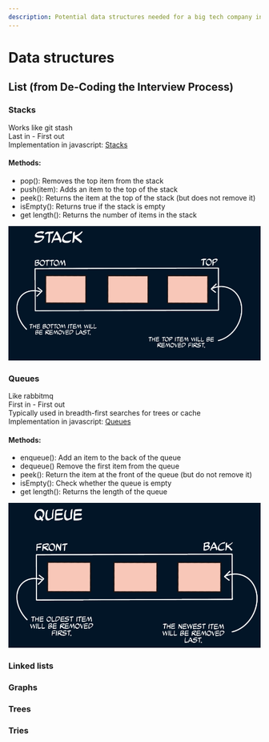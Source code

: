 ```yaml
---
description: Potential data structures needed for a big tech company interview
---
```


# Data structures

## List (from De-Coding the Interview Process)

### Stacks

Works like git stash\
Last in - First out\
Implementation in javascript: [Stacks](https://github.com/felipe-zapata/coding/blob/master/data-structures/Stack.js)

#### Methods:

* pop(): Removes the top item from the stack
* push(item): Adds an item to the top of the stack
* peek(): Returns the item at the top of the stack (but does not remove it)
* isEmpty(): Returns true if the stack is empty
* get length(): Returns the number of items in the stack

![](<../.gitbook/assets/image (2).png>)

### Queues

Like rabbitmq\
First in - First out\
Typically used in breadth-first searches for trees or cache\
Implementation in javascript: [Queues](https://github.com/felipe-zapata/coding/blob/master/data-structures/Queue.js)

#### Methods:

* enqueue(): Add an item to the back of the queue
* dequeue() Remove the first item from the queue
* peek(): Return the item at the front of the queue (but do not remove it)
* isEmpty(): Check whether the queue is empty
* get length(): Returns the length of the queue

![](../.gitbook/assets/image.png)

### Linked lists

### Graphs

### Trees

### Tries
